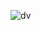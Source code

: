 ![dv](https://github.com/yuankong666/Ultimate-RAT-Collection/assets/128066597/a19480de-d58c-4354-8c12-eb6a0fbeb2dc)
